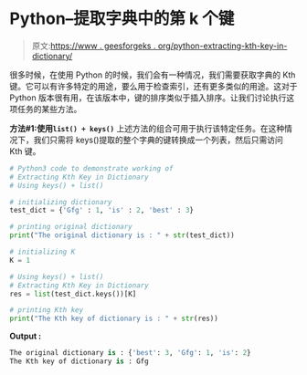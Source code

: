 # Python–提取字典中的第 k 个键

> 原文:[https://www . geesforgeks . org/python-extracting-kth-key-in-dictionary/](https://www.geeksforgeeks.org/python-extracting-kth-key-in-dictionary/)

很多时候，在使用 Python 的时候，我们会有一种情况，我们需要获取字典的 Kth 键。它可以有许多特定的用途，要么用于检查索引，还有更多类似的用途。这对于 Python 版本很有用，在该版本中，键的排序类似于插入排序。让我们讨论执行这项任务的某些方法。

**方法#1:使用`list() + keys()`**
上述方法的组合可用于执行该特定任务。在这种情况下，我们只需将 keys()提取的整个字典的键转换成一个列表，然后只需访问 Kth 键。

```py
# Python3 code to demonstrate working of
# Extracting Kth Key in Dictionary
# Using keys() + list()

# initializing dictionary
test_dict = {'Gfg' : 1, 'is' : 2, 'best' : 3}

# printing original dictionary
print("The original dictionary is : " + str(test_dict))

# initializing K 
K = 1

# Using keys() + list()
# Extracting Kth Key in Dictionary
res = list(test_dict.keys())[K]

# printing Kth key
print("The Kth key of dictionary is : " + str(res))
```

**Output :**

```py
The original dictionary is : {'best': 3, 'Gfg': 1, 'is': 2}
The Kth key of dictionary is : Gfg

```